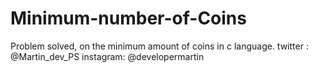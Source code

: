 # Minimum-number-of-Coins
Problem solved, on the minimum amount of coins in c language.
twitter :
   @Martin_dev_PS
instagram:
   @developermartin

